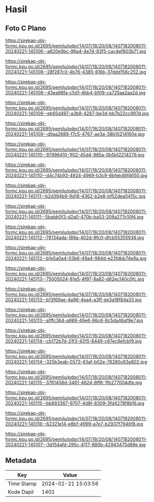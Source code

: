 # Hasil

## Foto C Plano

https://sirekap-obj-formc.kpu.go.id/2695/pemilu/pdpr/14/07/18/20/08/1407182008011-20240221-145106--a820e9bc-96a4-4e74-83f5-cac4ef603b71.jpg

https://sirekap-obj-formc.kpu.go.id/2695/pemilu/pdpr/14/07/18/20/08/1407182008011-20240221-145108--28f287c0-4b76-4385-816b-37ddd156c252.jpg

https://sirekap-obj-formc.kpu.go.id/2695/pemilu/pdpr/14/07/18/20/08/1407182008011-20240221-145108--43ea88fa-c5d1-4bb4-bf09-ca725aa2aa2d.jpg

https://sirekap-obj-formc.kpu.go.id/2695/pemilu/pdpr/14/07/18/20/08/1407182008011-20240221-145109--eb65d497-a3b8-4287-be3d-bb7b22cc997d.jpg

https://sirekap-obj-formc.kpu.go.id/2695/pemilu/pdpr/14/07/18/20/08/1407182008011-20240221-145109--d9aa2689-f7c5-4767-ae3a-38b10214160e.jpg

https://sirekap-obj-formc.kpu.go.id/2695/pemilu/pdpr/14/07/18/20/08/1407182008011-20240221-145110--97996410-1f02-45d4-985a-0b5b12214279.jpg

https://sirekap-obj-formc.kpu.go.id/2695/pemilu/pdpr/14/07/18/20/08/1407182008011-20240221-145110--d4c74b93-4924-4969-b3c9-6bfeb46f4650.jpg

https://sirekap-obj-formc.kpu.go.id/2695/pemilu/pdpr/14/07/18/20/08/1407182008011-20240221-145111--b2d394b9-9d18-4362-b2e8-bf52dea0415c.jpg

https://sirekap-obj-formc.kpu.go.id/2695/pemilu/pdpr/14/07/18/20/08/1407182008011-20240221-145111--5babb0f3-d2a0-470b-ba53-208a277c10f4.jpg

https://sirekap-obj-formc.kpu.go.id/2695/pemilu/pdpr/14/07/18/20/08/1407182008011-20240221-145112--78134ada-189a-402d-9fc0-dfcb55355936.jpg

https://sirekap-obj-formc.kpu.go.id/2695/pemilu/pdpr/14/07/18/20/08/1407182008011-20240221-145112--b1e5a0a4-03b6-49a4-984d-e23fdbb74e9a.jpg

https://sirekap-obj-formc.kpu.go.id/2695/pemilu/pdpr/14/07/18/20/08/1407182008011-20240221-145113--75005024-81e5-4f97-8a82-d82ec140c0fc.jpg

https://sirekap-obj-formc.kpu.go.id/2695/pemilu/pdpr/14/07/18/20/08/1407182008011-20240221-145113--b13f69ae-4a96-4ea4-a3ff-ee3a18f84a33.jpg

https://sirekap-obj-formc.kpu.go.id/2695/pemilu/pdpr/14/07/18/20/08/1407182008011-20240221-145113--a1ffc364-a989-49e6-86c6-8c5da46af9e7.jpg

https://sirekap-obj-formc.kpu.go.id/2695/pemilu/pdpr/14/07/18/20/08/1407182008011-20240221-145114--cb172b7d-31f3-4315-8449-c67ec9efcbf9.jpg

https://sirekap-obj-formc.kpu.go.id/2695/pemilu/pdpr/14/07/18/20/08/1407182008011-20240221-145114--325b3eab-0573-43af-b02e-78280c63a802.jpg

https://sirekap-obj-formc.kpu.go.id/2695/pemilu/pdpr/14/07/18/20/08/1407182008011-20240221-145115--3761458d-3461-4624-8ff6-1fb277004dfe.jpg

https://sirekap-obj-formc.kpu.go.id/2695/pemilu/pdpr/14/07/18/20/08/1407182008011-20240221-145115--bb893367-9707-4d8f-8309-3fd4278f8b16.jpg

https://sirekap-obj-formc.kpu.go.id/2695/pemilu/pdpr/14/07/18/20/08/1407182008011-20240221-145116--62321e14-e8b1-4999-a7e7-b2937f7946f8.jpg

https://sirekap-obj-formc.kpu.go.id/2695/pemilu/pdpr/14/07/18/20/08/1407182008011-20240221-145107--3d154afd-295c-4117-880b-42943475d88e.jpg


## Metadata

| Key        | Value               |
| ---------- | ------------------- |
| Time Stamp | 2024-02-21 15:03:56 |
| Kode Dapil | 1401                |



